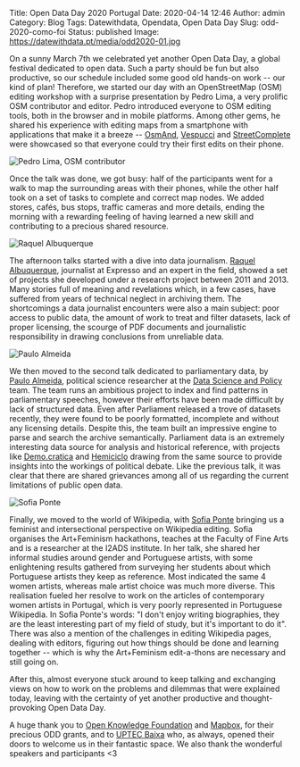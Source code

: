 Title: Open Data Day 2020 Portugal
Date: 2020-04-14 12:46
Author: admin
Category: Blog
Tags: Datewithdata, Opendata, Open Data Day
Slug: odd-2020-como-foi
Status: published
Image: https://datewithdata.pt/media/odd2020-01.jpg

On a sunny March 7th we celebrated yet another Open Data Day, a global festival dedicated to open data. Such a party should be fun but also productive, so our schedule included some good old hands-on work -- our kind of plan! Therefore, we started our day with an OpenStreetMap (OSM) editing workshop with a surprise presentation by Pedro Lima, a very prolific OSM contributor and editor. Pedro introduced everyone to OSM editing tools, both in the browser and in mobile platforms. Among other gems, he shared his experience with editing maps from a smartphone with applications that make it a breeze -- [OsmAnd](https://osmand.net/), [Vespucci](https://vespucci.io/) and [StreetComplete](https://wiki.openstreetmap.org/wiki/StreetComplete) were showcased so that everyone could try their first edits on their phone.

![Pedro Lima, OSM contributor](https://datewithdata.pt/media/odd2020-02.jpg)

Once the talk was done, we got busy: half of the participants went for a walk to map the surrounding areas with their phones, while the other half took on a set of tasks to complete and correct map nodes. We added stores, cafés, bus stops, traffic cameras and more details, ending the morning with a rewarding feeling of having learned a new skill and contributing to a precious shared resource.

![Raquel Albuquerque](https://datewithdata.pt/media/odd2020-03.jpg)

The afternoon talks started with a dive into data journalism. [Raquel Albuquerque](https://twitter.com/albuquerque_raq), journalist at Expresso and an expert in the field, showed a set of projects she developed under a research project between 2011 and 2013. Many stories full of meaning and revelations which, in a few cases, have suffered from years of technical neglect in archiving them. The shortcomings a data journalist encounters were also a main subject: poor access to public data, the amount of work to treat and filter datasets, lack of proper licensing, the scourge of PDF documents and journalistic responsibility in drawing conclusions from unreliable data.

![Paulo Almeida](https://datewithdata.pt/media/odd2020-04.jpg)

We then moved to the second talk dedicated to parliamentary data, by [Paulo Almeida](https://twitter.com/pddalm), political science researcher at the [Data Science and Policy](http://scienceandpolicy.eu/team/) team. The team runs an ambitious project to index and find patterns in parliamentary speeches, however their efforts have been made difficult by lack of structured data. Even after Parliament released a trove of datasets recently, they were found to be poorly formatted, incomplete and without any licensing details. Despite this, the team built an impressive engine to parse and search the archive semantically. Parliament data is an extremely interesting data source for analysis and historical reference, with projects like [Demo.cratica](http://demo.cratica.org) and [Hemiciclo](http://hemiciclo.pt) drawing from the same source to provide insights into the workings of political debate. Like the previous talk, it was clear that there are shared grievances among all of us regarding the current limitations of public open data.

![Sofia Ponte](https://datewithdata.pt/media/odd2020-05.jpg)

Finally, we moved to the world of Wikipedia, with [Sofia Ponte](https://i2ads.up.pt/en/blog/author/sponte/) bringing us a feminist and intersectional perspective on Wikipedia editing. Sofia organises the Art+Feminism hackathons, teaches at the Faculty of Fine Arts and is a researcher at the I2ADS institute. In her talk, she shared her informal studies around gender and Portuguese artists, with some enlightening results gathered from surveying her students about which Portuguese artists they keep as reference. Most indicated the same 4 women artists, whereas male artist choice was much more diverse. This realisation fueled her resolve to work on the articles of contemporary women artists in Portugal, which is very poorly represented in Portuguese Wikipedia. In Sofia Ponte's words: "I don't enjoy writing biographies, they are the least interesting part of my field of study, but it's important to do it". There was also a mention of the challenges in editing Wikipedia pages, dealing with editors, figuring out how things should be done and learning together -- which is why the Art+Feminism edit-a-thons are necessary and still going on.

After this, almost everyone stuck around to keep talking and exchanging views on how to work on the problems and dilemmas that were explained today, leaving with the certainty of yet another productive and thought-provoking Open Data Day.

A huge thank you to [Open Knowledge Foundation](http://okfn.org/) and [Mapbox](https://mapbox.com/), for their precious ODD grants, and to [UPTEC Baixa](http://uptec.up.pt/) who, as always, opened their doors to welcome us in their fantastic space. We also thank the wonderful speakers and participants <3
